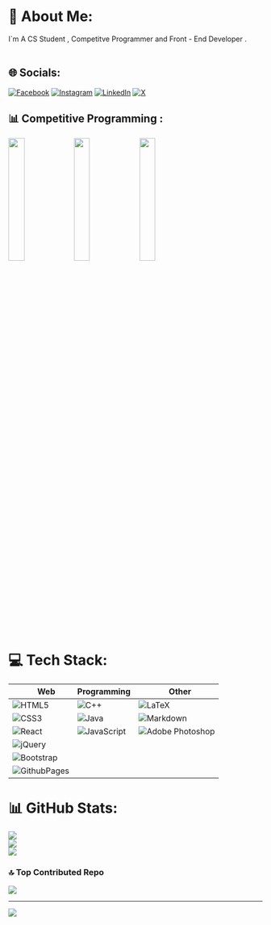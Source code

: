 # 💫 About Me:
I`m A CS Student , Competitve Programmer and Front - End Developer .<br><br>


## 🌐 Socials:
[![Facebook](https://img.shields.io/badge/Facebook-%231877F2.svg?logo=Facebook&logoColor=white)](https://facebook.com/AboWahbaZ) [![Instagram](https://img.shields.io/badge/Instagram-%23E4405F.svg?logo=Instagram&logoColor=white)](https://instagram.com/abowahbaz) [![LinkedIn](https://img.shields.io/badge/LinkedIn-%230077B5.svg?logo=linkedin&logoColor=white)](https://linkedin.com/in/https://www.linkedin.com/in/ahmed-mohammed-wahba-485bb8273/) [![X](https://img.shields.io/badge/X-black.svg?logo=X&logoColor=white)](https://x.com/@Abo_WahbaZ) 

## 📊 Competitive Programming :

[<img src="https://i.imgur.com/gJud9ZW.png" width="25%"/>](https://leetcode.com/Abo_WahbaZ/)
[<img src="https://i.imgur.com/JR0eIZx.png" width="25%"/>](https://codeforces.com/profile/Abo_WahbaZ)
[<img src="https://i.imgur.com/XqR7tBq.png" width="25%"/>](https://www.codechef.com/users/abo_wahbaz)


# 💻 Tech Stack:
|  &nbsp; &nbsp; &nbsp;Web           | Programming   |  &nbsp; &nbsp;Other | 
| ------------- | ------------- | ------------- | 
| ![HTML5](https://img.shields.io/badge/html5-%23E34F26.svg?style=flat&logo=html5&logoColor=white) | ![C++](https://img.shields.io/badge/c++-%2300599C.svg?style=flat&logo=c%2B%2B&logoColor=white)| ![LaTeX](https://img.shields.io/badge/latex-%23008080.svg?style=flat&logo=latex&logoColor=white) | 
| ![CSS3](https://img.shields.io/badge/css3-%231572B6.svg?style=flat&logo=css3&logoColor=white)| ![Java](https://img.shields.io/badge/java-%23ED8B00.svg?style=flat&logo=openjdk&logoColor=white) | ![Markdown](https://img.shields.io/badge/markdown-%23000000.svg?style=flat&logo=markdown&logoColor=white)  |
| ![React](https://img.shields.io/badge/react-%2320232a.svg?style=flat&logo=react&logoColor=%2361DAFB) |  ![JavaScript](https://img.shields.io/badge/javascript-%23323330.svg?style=flat&logo=javascript&logoColor=%23F7DF1E)| ![Adobe Photoshop](https://img.shields.io/badge/adobe%20photoshop-%2331A8FF.svg?style=flat&logo=adobe%20photoshop&logoColor=white)| 
| ![jQuery](https://img.shields.io/badge/jquery-%230769AD.svg?style=flat&logo=jquery&logoColor=white)|  |  | 
| ![Bootstrap](https://img.shields.io/badge/bootstrap-%238511FA.svg?style=flat&logo=bootstrap&logoColor=white)|  |  | 
| ![GithubPages](https://img.shields.io/badge/github%20pages-121013?style=flat&logo=github&logoColor=white) |  |  | 

<!-- 
## Web : &nbsp; ![CSS3](https://img.shields.io/badge/css3-%231572B6.svg?style=flat&logo=css3&logoColor=white)![HTML5](https://img.shields.io/badge/html5-%23E34F26.svg?style=flat&logo=html5&logoColor=white)![React](https://img.shields.io/badge/react-%2320232a.svg?style=flat&logo=react&logoColor=%2361DAFB)![jQuery](https://img.shields.io/badge/jquery-%230769AD.svg?style=flat&logo=jquery&logoColor=white)![GithubPages](https://img.shields.io/badge/github%20pages-121013?style=flat&logo=github&logoColor=white)![Bootstrap](https://img.shields.io/badge/bootstrap-%238511FA.svg?style=flat&logo=bootstrap&logoColor=white) 

## Programming Languages : &nbsp; ![C++](https://img.shields.io/badge/c++-%2300599C.svg?style=flat&logo=c%2B%2B&logoColor=white) ![Java](https://img.shields.io/badge/java-%23ED8B00.svg?style=flat&logo=openjdk&logoColor=white) ![JavaScript](https://img.shields.io/badge/javascript-%23323330.svg?style=flat&logo=javascript&logoColor=%23F7DF1E)
## Other : &nbsp;![LaTeX](https://img.shields.io/badge/latex-%23008080.svg?style=flat&logo=latex&logoColor=white) ![Markdown](https://img.shields.io/badge/markdown-%23000000.svg?style=flat&logo=markdown&logoColor=white) ![Adobe Photoshop](https://img.shields.io/badge/adobe%20photoshop-%2331A8FF.svg?style=flat&logo=adobe%20photoshop&logoColor=white) -->
# 📊 GitHub Stats:
![](https://github-readme-stats.vercel.app/api?username=abowahbaz&theme=blueberry&hide_border=false&include_all_commits=true&count_private=false)<br/>
![](https://github-readme-streak-stats.herokuapp.com/?user=abowahbaz&theme=blueberry&hide_border=false)<br/>
![](https://github-readme-stats.vercel.app/api/top-langs/?username=abowahbaz&theme=blueberry&hide_border=false&include_all_commits=true&count_private=false&layout=compact)

### 🔝 Top Contributed Repo
![](https://github-contributor-stats.vercel.app/api?username=abowahbaz&limit=5&theme=tokyonight&combine_all_yearly_contributions=true)

---
[![](https://visitcount.itsvg.in/api?id=abowahbaz&icon=5&color=12)](https://visitcount.itsvg.in)

<!-- Proudly created with GPRM ( https://gprm.itsvg.in ) -->
